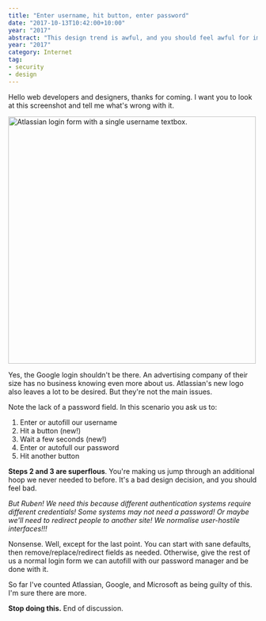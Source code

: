 ```yaml
---
title: "Enter username, hit button, enter password"
date: "2017-10-13T10:42:00+10:00"
year: "2017"
abstract: "This design trend is awful, and you should feel awful for implementing or designing it."
year: "2017"
category: Internet
tag:
- security
- design
---
```

Hello web developers and designers, thanks for coming. I want you to look at this screenshot and tell me what's wrong with it.

<p><img src="https://rubenerd.com/files/2017/atlassian-badlogin@1x.png" srcset="https://rubenerd.com/files/2017/atlassian-badlogin@1x.png 1x, https://rubenerd.com/files/2017/atlassian-badlogin@2x.png 2x" alt="Atlassian login form with a single username textbox." style="width:500px" /></p>

Yes, the Google login shouldn't be there. An advertising company of their size has no business knowing even more about us. Atlassian's new logo also leaves a lot to be desired. But they're not the main issues.

Note the lack of a password field. In this scenario you ask us to:

1. Enter or autofill our username
2. Hit a button (new!)
3. Wait a few seconds (new!)
4. Enter or autofull our password
5. Hit another button

**Steps 2 and 3 are superflous**. You're making us jump through an additional hoop we never needed to before. It's a bad design decision, and you should feel bad.

*But Ruben! We need this because different authentication systems require different credentials! Some systems may not need a password! Or maybe we'll need to redirect people to another site! We normalise user-hostile interfaces!!!*

Nonsense. Well, except for the last point. You can start with sane defaults, then remove/replace/redirect fields as needed. Otherwise, give the rest of us a normal login form we can autofill with our password manager and be done with it.

So far I've counted Atlassian, Google, and Microsoft as being guilty of this. I'm sure there are more.

**Stop doing this.** End of discussion.

